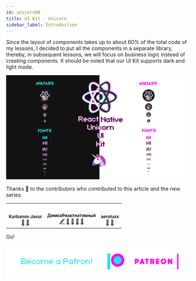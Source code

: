 ```yaml
---
id: unicorn00
title: UI Kit - Unicorn
sidebar_label: Introduction 
---
```


Since the layout of components takes up to about 60% of the total code of my lessons, 
 I decided to put all the components in a separate library, thereby, in subsequent lessons, 
 we will focus on business logic instead of creating components. 
 It should be noted that our UI Kit supports dark and light mode.

![Unicorn](/img/uikit/reactNativeUnicornUIKit.png)

Thanks 🙏 to the contributors who contributed to this article and the new series.

<!-- ALL-CONTRIBUTORS-LIST:START - Do not remove or modify this section -->
<!-- prettier-ignore-start -->
<!-- markdownlint-disable -->
<table>
  <tr>
    <td align="center"><a href="https://github.com/kurbanovjasur"><img src="https://avatars1.githubusercontent.com/u/41279178?v=4" width="100px;" alt=""/><br /><sub><b>Kurbanov Jasur</b></sub></a><br /><a href="#design-kurbanovjasur" title="Design">🎨</a> <a href="#maintenance-kurbanovjasur" title="Maintenance">🚧</a></td>
    <td align="center"><a href="https://medium.com/react-native-init"><img src="https://avatars0.githubusercontent.com/u/6774813?v=4" width="100px;" alt=""/><br /><sub><b>ДимкаРеактнативный</b></sub></a><br /><a href="#content-gHashTag" title="Content">🖋</a> <a href="https://github.com/react-native-village/react-native-unicorn/commits?author=gHashTag" title="Documentation">📖</a> <a href="#design-gHashTag" title="Design">🎨</a> <a href="#ideas-gHashTag" title="Ideas, Planning, & Feedback">🤔</a> <a href="#maintenance-gHashTag" title="Maintenance">🚧</a></td>
    <td align="center"><a href="https://github.com/aeroluxx"><img src="https://avatars0.githubusercontent.com/u/38083916?v=4" width="100px;" alt=""/><br /><sub><b>aeroluxx</b></sub></a><br /><a href="#maintenance-aeroluxx" title="Maintenance">🚧</a> <a href="#design-aeroluxx" title="Design">🎨</a></td>
  </tr>
</table>

<!-- markdownlint-enable -->
<!-- prettier-ignore-end -->
<!-- ALL-CONTRIBUTORS-LIST:END -->
Go!

[![Become a Patron!](/img/logo/patreon.png)](https://www.patreon.com/bePatron?u=34467235)
